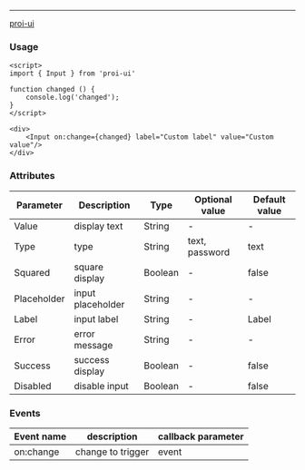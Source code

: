 ---
[proi-ui](https://github.com/specialdoom/proi-ui)
### Usage
```sveltehtml
<script>
import { Input } from 'proi-ui'

function changed () {
    console.log('changed');
}
</script>

<div>
    <Input on:change={changed} label="Custom label" value="Custom value"/>
</div>
```
### Attributes
| Parameter   | Description       | Type    | Optional value | Default value |
|-------------|-------------------|---------|----------------|---------------|
| Value       | display text      | String  | -              | -             |
| Type        | type              | String  | text, password | text          |
| Squared     | square display    | Boolean | -              | false         |
| Placeholder | input placeholder | String  | -              | -             |
| Label       | input label       | String  | -              | Label         |
| Error       | error message     | String  | -              | -             |
| Success     | success display   | Boolean | -              | false         |
| Disabled     | disable input   | Boolean | -              | false         |
### Events
| Event name | description       | callback parameter |
|------------|-------------------|--------------------|
| on:change  | change to trigger | event              |
